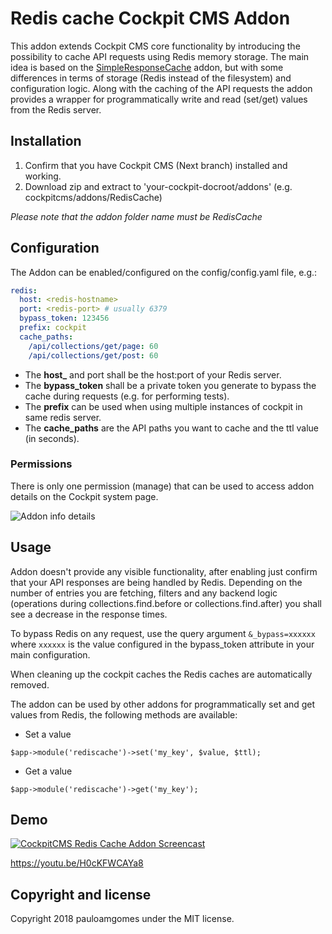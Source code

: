 # Redis cache Cockpit CMS Addon

This addon extends Cockpit CMS core functionality by introducing the possibility to cache API requests using Redis memory storage. The main idea is based on the [SimpleResponseCache](https://github.com/agentejo/SimpleResponseCache) addon, but with some differences in terms of storage (Redis instead of the filesystem) and configuration logic.
Along with the caching of the API requests the addon provides a wrapper for programmatically write and read (set/get) values from the Redis server.

## Installation

1. Confirm that you have Cockpit CMS (Next branch) installed and working.
2. Download zip and extract to 'your-cockpit-docroot/addons' (e.g. cockpitcms/addons/RedisCache)

_Please note that the addon folder name must be RedisCache_

## Configuration

The Addon can be enabled/configured on the config/config.yaml file, e.g.:

```yaml
redis:
  host: <redis-hostname>
  port: <redis-port> # usually 6379
  bypass_token: 123456
  prefix: cockpit
  cache_paths:
    /api/collections/get/page: 60
    /api/collections/get/post: 60

```

* The **host_** and port shall be the host:port of your Redis server.
* The **bypass_token** shall be a private token you generate to bypass the cache during requests (e.g. for performing tests).
* The **prefix** can be used when using multiple instances of cockpit in same redis server.
* The **cache_paths** are the API paths you want to cache and the ttl value (in seconds).

### Permissions

There is only one permission (manage) that can be used to access addon details on the Cockpit system page.

![Addon info details](https://monosnap.com/image/oy3KZCHAEoXFdZf9Htv9aISxYBlaF0.png)

## Usage

Addon doesn't provide any visible functionality, after enabling just confirm that your API responses are being handled by Redis. Depending on the number of entries you are fetching, filters and any backend logic (operations during collections.find.before or collections.find.after) you shall see a decrease in the response times.

To bypass Redis on any request, use the query argument ```&_bypass=xxxxxx``` where ```xxxxxx``` is the value configured
in the bypass_token attribute in your main configuration.

When cleaning up the cockpit caches the Redis caches are automatically removed.

The addon can be used by other addons for programmatically set and get values from Redis, the following methods are available:

* Set a value
```
$app->module('rediscache')->set('my_key', $value, $ttl);
```
* Get a value
```
$app->module('rediscache')->get('my_key');
```

## Demo

[![CockpitCMS Redis Cache Addon Screencast](http://img.youtube.com/vi/H0cKFWCAYa8/0.jpg)](http://www.youtube.com/watch?v=H0cKFWCAYa8 "CockpitCMS Redis Cache Addon Screencast")

https://youtu.be/H0cKFWCAYa8

## Copyright and license

Copyright 2018 pauloamgomes under the MIT license.
